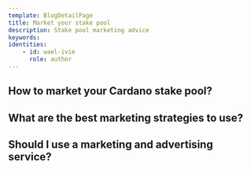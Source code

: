 ```yaml
---
template: BlogDetailPage
title: Market your stake pool
description: Stake pool marketing advice 
keywords: 
identities: 
    - id: wael-ivie
      role: author
---
```


## How to market your Cardano stake pool?

## What are the best marketing strategies to use?

## Should I use a marketing and advertising service?
